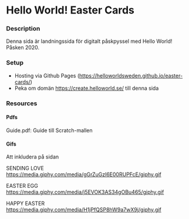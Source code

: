 # Hello World! Easter Cards

### Description

Denna sida är landningssida för digitalt påskpyssel med Hello World! Påsken 2020. 

### Setup

* Hosting via Github Pages (https://helloworldsweden.github.io/easter-cards/)
* Peka om domän https://create.helloworld.se/ till denna sida

### Resources

#### Pdfs

Guide.pdf: Guide till Scratch-mallen

#### Gifs

Att inkludera på sidan

SENDING LOVE
https://media.giphy.com/media/gGrZuGzl6E00RUPFcE/giphy.gif

EASTER EGG
https://media.giphy.com/media/j5EVOK3AS34gOBu465/giphy.gif

HAPPY EASTER
https://media.giphy.com/media/H1jPfQSP8hW9a7wX9j/giphy.gif
